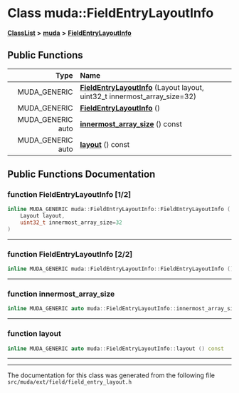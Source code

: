 

# Class muda::FieldEntryLayoutInfo



[**ClassList**](annotated.md) **>** [**muda**](namespacemuda.md) **>** [**FieldEntryLayoutInfo**](classmuda_1_1_field_entry_layout_info.md)










































## Public Functions

| Type | Name |
| ---: | :--- |
|  MUDA\_GENERIC | [**FieldEntryLayoutInfo**](#function-fieldentrylayoutinfo-12) (Layout layout, uint32\_t innermost\_array\_size=32) <br> |
|  MUDA\_GENERIC | [**FieldEntryLayoutInfo**](#function-fieldentrylayoutinfo-22) () <br> |
|  MUDA\_GENERIC auto | [**innermost\_array\_size**](#function-innermost_array_size) () const<br> |
|  MUDA\_GENERIC auto | [**layout**](#function-layout) () const<br> |




























## Public Functions Documentation




### function FieldEntryLayoutInfo [1/2]

```C++
inline MUDA_GENERIC muda::FieldEntryLayoutInfo::FieldEntryLayoutInfo (
    Layout layout,
    uint32_t innermost_array_size=32
) 
```




<hr>



### function FieldEntryLayoutInfo [2/2]

```C++
inline MUDA_GENERIC muda::FieldEntryLayoutInfo::FieldEntryLayoutInfo () 
```




<hr>



### function innermost\_array\_size 

```C++
inline MUDA_GENERIC auto muda::FieldEntryLayoutInfo::innermost_array_size () const
```




<hr>



### function layout 

```C++
inline MUDA_GENERIC auto muda::FieldEntryLayoutInfo::layout () const
```




<hr>

------------------------------
The documentation for this class was generated from the following file `src/muda/ext/field/field_entry_layout.h`

